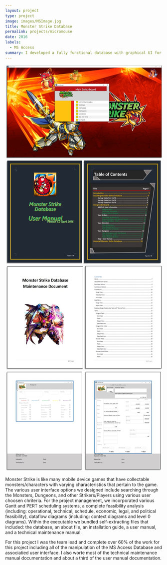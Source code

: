 ```yaml
---
layout: project
type: project
image: images/MSImage.jpg
title: Monster Strike Database
permalink: projects/micromouse
date: 2016
labels:
  - MS Access
summary: I developed a fully functional database with graphical UI for keeping record of the mobile game called Monster Strike.
---
```


<div class="ui small rounded images">
  <img class="ui image" src="../images/MSImage2.jpg">
  <img class="ui image" src="../images/MSImage3.jpg">
  <img class="ui image" src="../images/MSImage4.jpg">
  <img class="ui image" src="../images/MSImage5.jpg">
</div>

Monster Strike is like many mobile device games that have collectable monsters/characters with varying characteristics that pertain to the game.  The various user interface options we designed include searching through the Monsters, Dungeons, and other Strikers/Players using various user choosen chriteria.  For the project management, we incorporated various Gantt and PERT scheduling systems, a complete feasibility analysis (including: operational, technical, schedule, economic, legal, and political feasibility), dataflow diagrams (including: context diagrams and level 0 diagrams).  Within the executable we bundled self-extracting files that included: the database, an about file, an installation guide, a user manual, and a technical maintenance manual. 

For this project I was the team lead and complete over 60% of the work for this project including all of the manipulation of the MS Access Database and associatied user interface.  I also worte most of the technical maintenance manual documentation and about a third of the user manual documentation.


